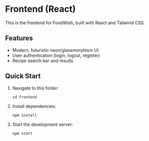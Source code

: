 # Frontend (React)

This is the frontend for FoodWish, built with React and Tailwind CSS.

## Features

- Modern, futuristic neon/glassmorphism UI
- User authentication (login, logout, register)
- Recipe search bar and results

## Quick Start

1. Navigate to this folder:
   ```
   cd frontend
   ```
2. Install dependencies:
   ```
   npm install
   ```
3. Start the development server:
   ```
   npm start
   ```